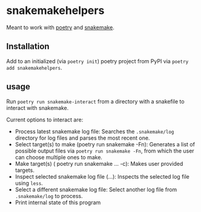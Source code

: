 # snakemakehelpers

Meant to work with [poetry](https://python-poetry.org/) and [snakemake](https://snakemake.readthedocs.io/en/stable/).

## Installation

Add to an initialized (via `poetry init`) poetry project from PyPI via `poetry add snakemakehelpers`. 

## usage

Run `poetry run snakemake-interact` from a directory with a snakefile to interact with snakemake.

Current options to interact are:

* Process latest snakemake log file:
    Searches the `.snakemake/log` directory for log files and parses the most recent one.
* Select target(s) to make (poetry run snakemake -Fn):
    Generates a list of possible output files via `poetry run snakemake -Fn`, from which the user can choose multiple ones to make.
* Make target(s) ( poetry run snakemake ... -c):
    Makes user provided targets. 
* Inspect selected snakemake log file (...):
    Inspects the selected log file using `less`. 
* Select a different snakemake log file:
    Select another log file from `.snakemake/log` to process.
* Print internal state of this program